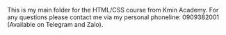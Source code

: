 This is my main folder for the HTML/CSS course from Kmin Academy.
For any questions please contact me via my personal phoneline: 0909382001 (Available on Telegram and Zalo).
